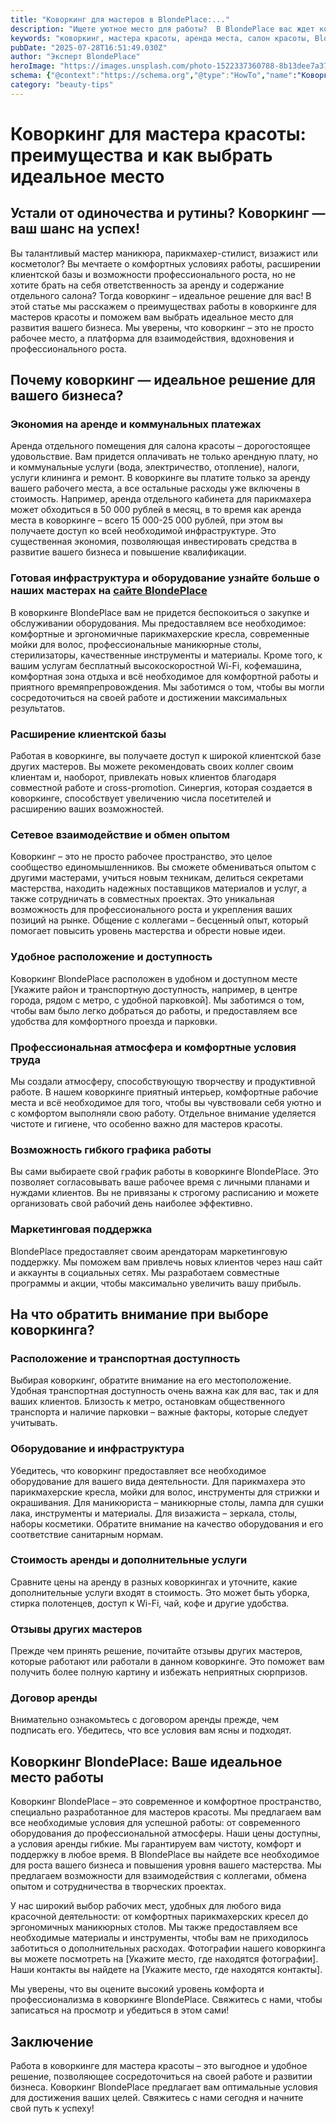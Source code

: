 ```yaml
---
title: "Коворкинг для мастеров в BlondePlace:..."
description: "Ищете уютное место для работы?  В BlondePlace вас ждет комфортный коворкинг для мастеров красоты!  Современное оборудование, удобные рабочие места, дружелюбн..."
keywords: "коворкинг, мастера красоты, аренда места, салон красоты, BlondePlace, парикмахеры, визажисты"
pubDate: "2025-07-28T16:51:49.030Z"
author: "Эксперт BlondePlace"
heroImage: "https://images.unsplash.com/photo-1522337360788-8b13dee7a37e?q=80&w=2070&auto=format&fit=crop"
schema: {"@context":"https://schema.org","@type":"HowTo","name":"Коворкинг для мастеров в BlondePlace: лучшие условия!","description":"Ищете уютное место для работы?  В BlondePlace вас ждет комфортный коворкинг для мастеров красоты!  Современное оборудование, удобные рабочие места, дружелюбная атмосфера и гибкие условия аренды.  Присоединяйтесь к нашему сообществу профессионалов!  Забронируйте место прямо сейчас и начните свой путь к успеху в стильном пространстве BlondePlace. Мы предлагаем все необходимое для вашего комфорта и продуктивной работы.","image":{"@type":"ImageObject","url":"https://images.unsplash.com/photo-1522337360788-8b13dee7a37e?q=80&w=2070&auto=format&fit=crop"},"aggregateRating":{"@type":"AggregateRating","ratingValue":"4.8","reviewCount":689,"bestRating":"5","worstRating":"1"},"publisher":{"@type":"Organization","name":"Блог BlondePlace","logo":{"@type":"ImageObject","url":"https://blondeplace.netlify.app/favicon.ico"}},"mainEntityOfPage":{"@type":"WebPage","@id":"https://blondeplace.netlify.app/blog/kovorking-dlya-mastera/"}}
category: "beauty-tips"
---
```


# Коворкинг для мастера красоты: преимущества и как выбрать идеальное место

## Устали от одиночества и рутины? Коворкинг — ваш шанс на успех!

Вы талантливый мастер маникюра, парикмахер-стилист, визажист или косметолог?  Вы мечтаете о комфортных условиях работы,  расширении клиентской базы и  возможности профессионального роста, но не хотите брать на себя ответственность за аренду и содержание отдельного салона?  Тогда коворкинг – идеальное решение для вас!  В этой статье мы расскажем о преимуществах работы в коворкинге для мастеров красоты и поможем вам выбрать идеальное место для развития вашего бизнеса.  Мы уверены, что коворкинг – это не просто рабочее место, а  платформа для  взаимодействия,  вдохновения и  профессионального роста.


## Почему коворкинг — идеальное решение для вашего бизнеса?

### Экономия на аренде и коммунальных платежах

Аренда отдельного помещения для салона красоты – дорогостоящее удовольствие.  Вам придется оплачивать не только арендную плату, но и коммунальные услуги (вода, электричество, отопление),  налоги,  услуги клининга и ремонт.  В коворкинге вы платите только за аренду вашего рабочего места,  а все остальные расходы уже включены в стоимость.  Например, аренда отдельного кабинета для парикмахера может обходиться в 50 000 рублей в месяц, в то время как аренда места в коворкинге – всего 15 000-25 000 рублей,  при этом  вы получаете  доступ ко всей необходимой инфраструктуре. Это существенная экономия, позволяющая инвестировать средства в развитие вашего бизнеса и повышение квалификации.

### Готовая инфраструктура и оборудование узнайте больше о наших мастерах на <a href="https://blondeplace.ru/#masters" target="_blank" rel="nofollow">сайте BlondePlace</a>

В коворкинге BlondePlace вам не придется беспокоиться о закупке и обслуживании оборудования.  Мы предоставляем все необходимое: комфортные и эргономичные парикмахерские кресла,  современные мойки для волос,  профессиональные маникюрные столы,  стерилизаторы,  качественные инструменты и материалы.  Кроме того,  к вашим услугам  бесплатный высокоскоростной Wi-Fi,  кофемашина,  комфортная зона отдыха и всё необходимое для комфортной работы и приятного времяпрепровождения.  Мы заботимся о том, чтобы вы могли сосредоточиться на своей работе и  достижении максимальных результатов.

### Расширение клиентской базы

Работая в коворкинге, вы получаете доступ к  широкой клиентской базе других мастеров.  Вы можете  рекомендовать  своих коллег своим клиентам и, наоборот, привлекать новых клиентов благодаря  совместной  работе и cross-promotion.  Синергия, которая создается в коворкинге, способствует  увеличению числа  посетителей и  расширению  ваших возможностей.

### Сетевое взаимодействие и обмен опытом

Коворкинг – это не просто рабочее пространство, это целое сообщество единомышленников.  Вы сможете обмениваться опытом с другими мастерами,  учиться новым техникам,  делиться секретами мастерства,  находить надежных поставщиков материалов и услуг,  а также  сотрудничать в совместных проектах.  Это уникальная возможность для профессионального роста и  укрепления  ваших позиций на рынке.  Общение с коллегами – бесценный опыт, который помогает повысить уровень мастерства и обрести новые идеи.

### Удобное расположение и доступность

Коворкинг BlondePlace расположен в  удобном и доступном месте [Укажите район и транспортную доступность, например, в центре города, рядом с метро, с удобной парковкой].  Мы заботимся о том, чтобы  вам  было легко добраться до работы,  и  предоставляем  все удобства для  комфортного  проезда и парковки.

### Профессиональная атмосфера и комфортные условия труда

Мы создали  атмосферу,  способствующую  творчеству и  продуктивной работе.  В нашем коворкинге  приятный интерьер,  комфортные рабочие места и всё необходимое для того, чтобы вы чувствовали себя  уютно и  с комфортом выполняли свою работу.  Отдельное внимание уделяется чистоте и гигиене, что особенно важно для мастеров красоты.

### Возможность гибкого графика работы

Вы сами выбираете свой график работы в коворкинге BlondePlace.  Это позволяет  согласовывать  ваше рабочее время с  личными  планами и  нуждами  клиентов.  Вы не привязаны к  строгому  расписанию и можете  организовать  свой  рабочий  день  наиболее  эффективно.

### Маркетинговая поддержка

BlondePlace предоставляет своим арендаторам  маркетинговую поддержку. Мы  поможем  вам  привлечь новых клиентов  через  наш  сайт  и  аккаунты в социальных сетях.  Мы  разработаем  совместные  программы  и  акции,  чтобы  максимально  увеличить  вашу  прибыль.


## На что обратить внимание при выборе коворкинга?

### Расположение и транспортная доступность

Выбирая коворкинг,  обратите  внимание  на  его  местоположение.  Удобная  транспортная  доступность  очень  важна  как  для  вас,  так  и  для  ваших  клиентов.  Близость  к  метро,  остановкам  общественного  транспорта  и  наличие  парковки –  важные  факторы,  которые  следует  учитывать.

### Оборудование и инфраструктура

Убедитесь, что коворкинг  предоставляет  все  необходимое  оборудование  для  вашего  вида  деятельности.  Для  парикмахера  это  парикмахерские  кресла,  мойки  для  волос,  инструменты  для  стрижки  и  окрашивания.  Для  маникюриста  –  маникюрные  столы,  лампа  для  сушки  лака,  инструменты  и  материалы.  Для  визажиста  –  зеркала,  столы,  наборы  косметики.  Обратите  внимание  на  качество  оборудования  и  его  соответствие  санитарным  нормам.

### Стоимость аренды и дополнительные услуги

Сравните  цены  на  аренду  в  разных  коворкингах  и  уточните,  какие  дополнительные  услуги  входят  в  стоимость.  Это  может  быть  уборка,  стирка  полотенцев,  доступ  к  Wi-Fi,  чай,  кофе  и  другие  удобства.

### Отзывы других мастеров

Прежде  чем  принять  решение,  почитайте  отзывы  других  мастеров,  которые  работают  или  работали  в  данном  коворкинге.  Это  поможет  вам  получить  более  полную  картину  и  избежать  неприятных  сюрпризов.

### Договор аренды

Внимательно  ознакомьтесь  с  договором  аренды  прежде,  чем  подписать  его.  Убедитесь,  что  все  условия  вам  ясны  и  подходят.


## Коворкинг BlondePlace: Ваше идеальное место работы

Коворкинг BlondePlace – это  современное  и  комфортное  пространство,  специально  разработанное  для  мастеров  красоты.  Мы  предлагаем  вам  все  необходимые  условия  для  успешной  работы:  от  современного  оборудования  до  профессиональной  атмосферы.  Наши  цены  доступны,  а  условия  аренды  гибкие.  Мы  гарантируем  вам  чистоту,  комфорт  и  поддержку  в  любое  время.  В  BlondePlace  вы  найдете  все  необходимое  для  роста  вашего  бизнеса  и  повышения  уровня  вашего  мастерства.  Мы  предлагаем  возможности  для  взаимодействия  с  коллегами,  обмена  опытом  и  сотрудничества  в  творческих  проектах.


У нас  широкий выбор  рабочих мест,  удобных  для  любого  вида  красочной  деятельности:  от  комфортных  парикмахерских  кресел  до  эргономичных  маникюрных  столов. Мы  также  предоставляем  все  необходимые  материалы  и  инструменты,  чтобы  вам  не  приходилось  заботиться  о  дополнительных  расходах.  Фотографии  нашего  коворкинга  вы  можете  посмотреть  на  [Укажите место, где находятся фотографии].  Наши  контакты  вы  найдете  на  [Укажите место, где находятся контакты].

Мы  уверены, что  вы  оцените  высокий  уровень  комфорта  и  профессионализма  в  коворкинге  BlondePlace.  Свяжитесь  с  нами,  чтобы  записаться  на  просмотр  и  убедиться  в  этом  сами!


## Заключение

Работа в коворкинге для мастера красоты – это  выгодное  и  удобное  решение,  позволяющее  сосредоточиться  на  своей  работе  и  развитии  бизнеса.  Коворкинг  BlondePlace  предлагает  вам  оптимальные  условия  для  достижения  ваших  целей.  Свяжитесь  с  нами  сегодня  и  начните  свой  путь  к  успеху!

